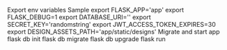Export env variables
    Sample
        export FLASK_APP='app'
        export FLASK_DEBUG=1
        export DATABASE_URI=''
        export SECRET_KEY='randomstring'
        export JWT_ACCESS_TOKEN_EXPIRES=30
        export DESIGN_ASSETS_PATH='app/static/designs'
Migrate and start app
    flask db init
    flask db migrate
    flask db upgrade
    flask run